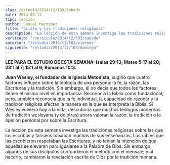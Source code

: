 ```yaml
---
slug: /estudia/2014/t2/l03/sabado
date: 2014-04-12
tipo: leccion
author: Samuel Martínez
title: "Cristo y las tradiciones religiosas"
description: "La lección de esta semana investiga las tradiciones religiosas sobre las que  los escribas y fariseos basaban muchas de sus enseñanzas. Los rabíes que las  escribieron respetaban las Escrituras, y no tenían la intención de que aquellas  se elevaran para igualarse a la..."
versiculo: "/versiculo/2014/t2/l03/sabado"
anterior: "/estudia/2014/t2/l02/viernes"
siguiente: "/estudia/2014/t2/l03/domingo"
---
```


**LEE PARA EL ESTUDIO DE ESTA SEMANA: Isaías 29:13; Mateo 5:17 al 20; 23:1 al 7; 15:1 al 6; Romanos 10:3.**

**Juan Wesley, el fundador de la Iglesia Metodista**, sugirió que cuatro factores influyen sobre la teología de una persona: la fe, la razón, las Escrituras y la tradición. Sin embargo, él no decía que todos los factores tienen el mismo nivel en importancia. Reconocía la Biblia como fundacional; pero, también reconocía que la fe individual, la capacidad de razonar y la tradición religiosa afectan la manera en la que se interpreta la Biblia. Si Wesley volviera hoy a la vida, descubriría que muchos teólogos modernos de tradición wesleyana (y de otras) ahora valoran la razón, la tradición o la opinión personal por sobre la Escritura.

La lección de esta semana investiga las tradiciones religiosas sobre las que los escribas y fariseos basaban muchas de sus enseñanzas. Los rabíes que las escribieron respetaban las Escrituras, y no tenían la intención de que aquellas se elevaran para igualarse a la Palabra de Dios. Sin embargo, algunos de sus discípulos confundieron el método con el mensaje; y al hacerlo, cambiaron la revelación escrita de Dios por la tradición humana.
